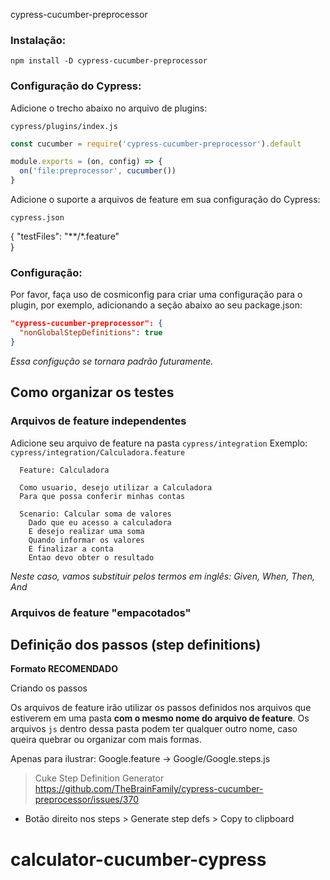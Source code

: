 cypress-cucumber-preprocessor

### Instalação:

`npm install -D cypress-cucumber-preprocessor`

### Configuração do Cypress:

Adicione o trecho abaixo no arquivo de plugins: 

`cypress/plugins/index.js`

```js
const cucumber = require('cypress-cucumber-preprocessor').default

module.exports = (on, config) => {
  on('file:preprocessor', cucumber())
}
``` 

Adicione o suporte a arquivos de feature em sua configuração do Cypress:

`cypress.json`

{
  "testFiles": "**/*.feature"  
}

### Configuração:
Por favor, faça uso de cosmiconfig para criar uma configuração para o plugin, por exemplo, adicionando a seção abaixo ao seu package.json:

```json
"cypress-cucumber-preprocessor": {
  "nonGlobalStepDefinitions": true 
}
``` 

*Essa configução se tornara padrão futuramente.* 

## Como organizar os testes

### Arquivos de feature independentes

Adicione seu arquivo de feature na pasta `cypress/integration`
Exemplo: `cypress/integration/Calculadora.feature`

```gherkin
  Feature: Calculadora

  Como usuario, desejo utilizar a Calculadora
  Para que possa conferir minhas contas

  Scenario: Calcular soma de valores
    Dado que eu acesso a calculadora
    E desejo realizar uma soma
    Quando informar os valores
    E finalizar a conta
    Entao devo obter o resultado

```
*Neste caso, vamos substituir pelos termos em inglês: Given, When, Then, And* 

### Arquivos de feature "empacotados"



## Definição dos passos (step definitions)

**Formato RECOMENDADO**

Criando os passos

Os arquivos de feature irão utilizar os passos definidos nos arquivos que estiverem em uma pasta **com o mesmo nome do arquivo de feature**. Os arquivos `js` dentro dessa pasta podem ter qualquer outro nome, caso queira quebrar ou organizar com mais formas.

Apenas para ilustrar: Google.feature -> Google/Google.steps.js

> Cuke Step Definition Generator
> https://github.com/TheBrainFamily/cypress-cucumber-preprocessor/issues/370
- Botão direito nos steps > Generate step defs > Copy to clipboard
# calculator-cucumber-cypress
